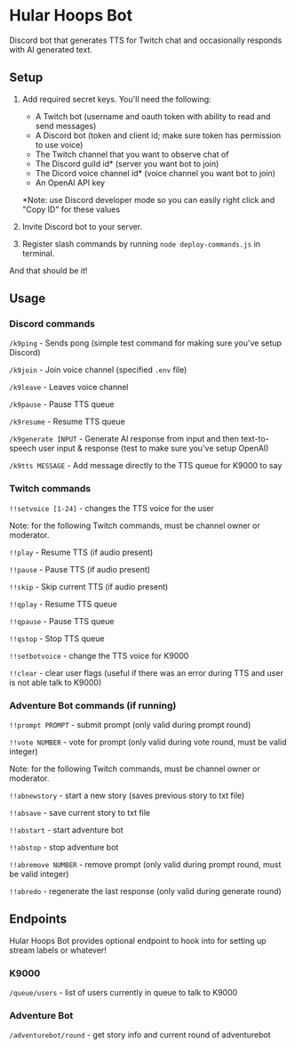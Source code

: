 # Hular Hoops Bot

Discord bot that generates TTS for Twitch chat and occasionally responds with AI generated text.

## Setup

1) Add required secret keys.  You'll need the following:

    - A Twitch bot (username and oauth token with ability to read and send messages)
    - A Discord bot (token and client id; make sure token has permission to use voice)
    - The Twitch channel that you want to observe chat of
    - The Discord guild id* (server you want bot to join)
    - The Dicord voice channel id* (voice channel you want bot to join)
    - An OpenAI API key

    *Note: use Discord developer mode so you can easily right click and "Copy ID" for these values
2) Invite Discord bot to your server.
3) Register slash commands by running `node deploy-commands.js` in terminal.

And that should be it!

## Usage

### Discord commands

`/k9ping` - Sends pong (simple test command for making sure you've setup Discord)

`/k9join` - Join voice channel (specified `.env` file)

`/k9leave` - Leaves voice channel

`/k9pause` - Pause TTS queue

`/k9resume` - Resume TTS queue

`/k9generate INPUT` - Generate AI response from input and then text-to-speech user input & response (test to make sure you've setup OpenAI)

`/k9tts MESSAGE` - Add message directly to the TTS queue for K9000 to say

### Twitch commands

`!!setvoice [1-24]` - changes the TTS voice for the user

Note: for the following Twitch commands, must be channel owner or moderator.

`!!play` - Resume TTS (if audio present)

`!!pause` - Pause TTS (if audio present)

`!!skip` - Skip current TTS (if audio present)

`!!qplay` - Resume TTS queue

`!!qpause` - Pause TTS queue

`!!qstop` - Stop TTS queue

`!!setbotvoice` - change the TTS voice for K9000

`!!clear` - clear user flags (useful if there was an error during TTS and user is not able talk to K9000)

### Adventure Bot commands (if running)

`!!prompt PROMPT` - submit prompt (only valid during prompt round)

`!!vote NUMBER` - vote for prompt (only valid during vote round, must be valid integer)

Note: for the following Twitch commands, must be channel owner or moderator.

`!!abnewstory` - start a new story (saves previous story to txt file)

`!!absave` - save current story to txt file

`!!abstart` - start adventure bot

`!!abstop` - stop adventure bot

`!!abremove NUMBER` - remove prompt (only valid during prompt round, must be valid integer)

`!!abredo` - regenerate the last response (only valid during generate round)

## Endpoints

Hular Hoops Bot provides optional endpoint to hook into for setting up stream labels or whatever!

### K9000

`/queue/users` - list of users currently in queue to talk to K9000

### Adventure Bot

`/adventurebot/round` - get story info and current round of adventurebot
